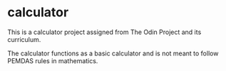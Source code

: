 # calculator
This is a calculator project assigned from The Odin Project and its curriculum.

The calculator functions as a basic calculator and is not meant to follow PEMDAS rules in mathematics.